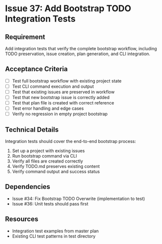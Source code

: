 # Issue 37: Add Bootstrap TODO Integration Tests

## Requirement
Add integration tests that verify the complete bootstrap workflow, including TODO preservation, issue creation, plan generation, and CLI integration.

## Acceptance Criteria
- [ ] Test full bootstrap workflow with existing project state
- [ ] Test CLI command execution and output
- [ ] Test that existing issues are preserved in workflow
- [ ] Test that new bootstrap issue is correctly added
- [ ] Test that plan file is created with correct reference
- [ ] Test error handling and edge cases
- [ ] Verify no regression in empty project bootstrap

## Technical Details
Integration tests should cover the end-to-end bootstrap process:
1. Set up a project with existing issues
2. Run bootstrap command via CLI
3. Verify all files are created correctly
4. Verify TODO.md preserves existing content
5. Verify command output and success status

## Dependencies
- Issue #34: Fix Bootstrap TODO Overwrite (implementation to test)
- Issue #36: Unit tests should pass first

## Resources
- Integration test examples from master plan
- Existing CLI test patterns in test directory